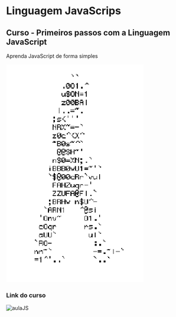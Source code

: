 # Linguagem JavaScrips
## Curso - Primeiros passos com a Linguagem JavaScript
Aprenda JavaScript de forma simples


![HomemLetra](https://github.com/MuriloHennrique/JavaScrips/blob/main/homem-letra.gif)

### Link do curso
![aulaJS](https://www.google.com/search?gs_ssp=eJzj4tTP1TcwMU02T1JgNGB0YPBiS8_PT89JBQBASQXT&q=google&rlz=1C1ISCS_pt-PTBR1075&oq=GOO&aqs=chrome.1.69i57j46i199i465i512j0i512l7.1743j0j7&sourceid=chrome&ie=UTF-8)
